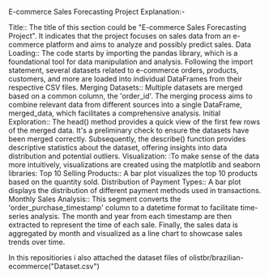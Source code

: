 E-commerce Sales Forecasting Project  Explanation:- 

Title::
The title of this section could be "E-commerce Sales Forecasting Project". It indicates that the project focuses on sales data from an e-commerce platform and aims to analyze and possibly predict sales.
Data Loading::
The code starts by importing the pandas library, which is a foundational tool for data manipulation and analysis. Following the import statement, several datasets related to e-commerce orders, products, customers, and more are loaded into individual DataFrames from their respective CSV files.
Merging Datasets::
Multiple datasets are merged based on a common column, the 'order_id'. The merging process aims to combine relevant data from different sources into a single DataFrame, merged_data, which facilitates a comprehensive analysis.
Initial Exploration::
The head() method provides a quick view of the first few rows of the merged data. It's a preliminary check to ensure the datasets have been merged correctly. Subsequently, the describe() function provides descriptive statistics about the dataset, offering insights into data distribution and potential outliers.
Visualization:
:To make sense of the data more intuitively, visualizations are created using the matplotlib and seaborn libraries:
Top 10 Selling Products::
A bar plot visualizes the top 10 products based on the quantity sold.
Distribution of Payment Types:: 
A bar plot displays the distribution of different payment methods used in transactions.
Monthly Sales Analysis::
This segment converts the 'order_purchase_timestamp' column to a datetime format to facilitate time-series analysis. The month and year from each timestamp are then extracted to represent the time of each sale. Finally, the sales data is aggregated by month and visualized as a line chart to showcase sales trends over time.

In this repositiories i also attached the dataset files of olistbr/brazilian-ecommerce("Dataset.csv")
